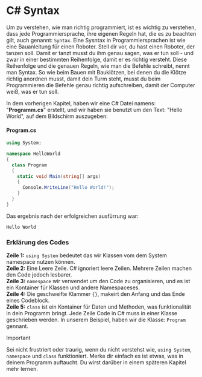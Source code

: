 # C# Syntax
Um zu verstehen, wie man richtig programmiert, ist es wichtig zu verstehen, dass jede Programmiersprache, ihre eigenen Regeln hat, die es zu beachten gilt, auch genannt: `Syntax`. Eine Sysntax in Programmiersprachen ist wie eine Bauanleitung für einen Roboter. Stell dir vor, du hast einen Roboter, der tanzen soll. Damit er tanzt musst du ihm genau sagen, was er tun soll - und zwar in einer bestimmten Reihenfolge, damit er es richtig versteht. Diese Reihenfolge und die genauen Regeln, wie man die Befehle schreibt, nennt man Syntax. So wie beim Bauen mit Bauklötzen, bei denen du die Klötze richtig anordnen musst, damit dein Turm steht, musst du beim Programmieren die Befehle genau richtig aufschreiben, damit der Computer weiß, was er tun soll.  
  
In dem vorherigen Kapitel, haben wir eine C# Datei namens: "**Programm.cs**" erstellt, und wir haben sie benutzt um den Text: "Hello World", auf dem Bildschirm auszugeben:  
#### Program.cs
```C#
using System;

namespace HelloWorld
{
  class Program
  {
    static void Main(string[] args)
    {
      Console.WriteLine("Hello World!");    
    }
  }
}
```
Das ergebnis nach der erfolgreichen ausfürrung war:
```Text
Hello World
```

### Erklärung des Codes
**Zeile 1:** `using System` bedeutet das wir Klassen vom dem System namespace nutzen können.  
**Zeile 2:** Eine Leere Zeile. C# ignoriert leere Zeilen. Mehrere Zeilen machen den Code jedoch lesbarer.  
**Zeile 3:** `namespace` wir verwendet um den Code zu organisieren, und es ist ein Kontainer für Klassen und andere Namespaceses.  
**Zeile 4:** Die geschweifte Klammer `{}`, makeirt den Anfang und das Ende eines Codeblock.  
**Zeile 5:** `class` ist ein Kontainer für Daten und Methoden, was funktionalität in dein Programm bringt. Jede Zeile Code in C# muss in einer Klasse geschrieben werden. In unserem Beispiel, haben wir die Klasse: `Program` gennant.  

> [!IMPORTANT]
> Sei nicht frustriert oder traurig, wenn du nicht verstehst wie, `using System`, `namespace` und `class` funktioniert. Merke dir einfach es ist etwas, was in deinem Programm auftaucht. Du wirst darüber in einem späteren Kapitel mehr lernen.


